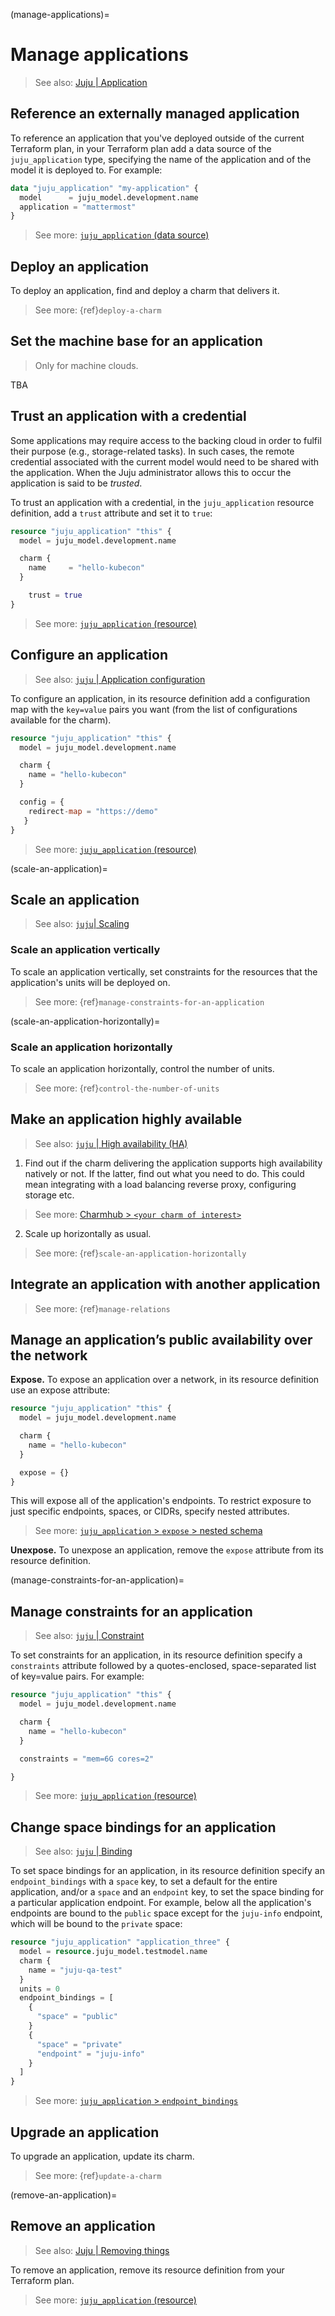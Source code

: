 (manage-applications)=
# Manage applications

> See also: [Juju | Application](https://canonical-juju.readthedocs-hosted.com/en/latest/user/reference/application/)

## Reference an externally managed application

To reference an application that you've deployed outside of the current Terraform plan, in your Terraform plan add a data source of the `juju_application` type, specifying the name of the application and of the model it is deployed to. For example:

```terraform
data "juju_application" "my-application" {
  model      = juju_model.development.name
  application = "mattermost"
}
```

> See more: [`juju_application` (data source)](https://registry.terraform.io/providers/juju/juju/latest/docs/data-sources/application)

## Deploy an application

To deploy an application, find and deploy a charm that delivers it.

> See more: {ref}`deploy-a-charm`


## Set the machine base for an application
> Only for machine clouds.

TBA


## Trust an application with a credential


Some applications may require access to the backing cloud in order to fulfil their purpose (e.g., storage-related tasks). In such cases, the remote credential associated with the current model would need to be shared with the application. When the Juju administrator allows this to occur the application is said to be *trusted*.

To trust an application with a credential, in the `juju_application` resource definition, add a `trust` attribute and set it to `true`:

```terraform
resource "juju_application" "this" {
  model = juju_model.development.name

  charm {
    name     = "hello-kubecon"
  }

    trust = true
}
```

> See more: [`juju_application` (resource)](https://registry.terraform.io/providers/juju/juju/latest/docs/resources/application#schema)



## Configure an application
> See also: [`juju` | Application configuration](https://juju.is/docs/juju/configuration#heading--application-configuration)

To configure an application, in its resource definition add a configuration map with the `key=value` pairs you want (from the list of configurations available for the charm).

```terraform
resource "juju_application" "this" {
  model = juju_model.development.name

  charm {
    name = "hello-kubecon"
  }

  config = {
    redirect-map = "https://demo"
   }
}
```
> See more: [`juju_application` (resource)](https://registry.terraform.io/providers/juju/juju/latest/docs/resources/application#schema)


(scale-an-application)=
## Scale an application

> See also: [`juju`| Scaling](https://juju.is/docs/juju/scaling)

### Scale an application vertically

To scale an application vertically, set constraints for the resources that the application's units will be deployed on.

> See more: {ref}`manage-constraints-for-an-application`

(scale-an-application-horizontally)=
### Scale an application horizontally

To scale an application horizontally, control the number of units.

> See more: {ref}`control-the-number-of-units`


## Make an application highly available
> See also: [`juju` | High availability (HA)](https://juju.is/docs/juju/high-availability)

1. Find out if the charm delivering the application supports high availability natively or not. If the latter, find out what you need to do. This could mean integrating with a load balancing reverse proxy, configuring storage etc.

> See more: [Charmhub > `<your charm of interest>`](https://charmhub.io/)

2. Scale up horizontally as usual.

> See more: {ref}`scale-an-application-horizontally`


## Integrate an application with another application

> See more: {ref}`manage-relations`


## Manage an application’s public availability over the network

**Expose.** To expose an application over a network, in its resource definition use an expose attribute:

```terraform
resource "juju_application" "this" {
  model = juju_model.development.name

  charm {
    name = "hello-kubecon"
  }

  expose = {}
}
```

This will expose all of the application's endpoints. To restrict exposure to just specific endpoints, spaces, or CIDRs, specify nested attributes.

<!--
```terraform
resource "juju_application" "this" {
  model = juju_model.development.name

  charm {
    name = "hello-kubecon"
  }

  expose = {
    endpoints = "..., ..."
    spaces =
    cidrs =
  }
}
```
-->


> See more: [`juju_application` > `expose` > nested schema](https://registry.terraform.io/providers/juju/juju/latest/docs/resources/application#nested-schema-for-expose)



**Unexpose.** To unexpose an application, remove the `expose` attribute from its resource definition.


(manage-constraints-for-an-application)=
## Manage constraints for an application

> See also: [`juju` | Constraint](https://juju.is/docs/juju/constraint)


To set constraints for an application, in its resource definition specify a `constraints` attribute followed by a quotes-enclosed, space-separated list of key=value pairs. For example:

```terraform
resource "juju_application" "this" {
  model = juju_model.development.name

  charm {
    name = "hello-kubecon"
  }

  constraints = "mem=6G cores=2"

}
```

> See more: [`juju_application` (resource)](https://registry.terraform.io/providers/juju/juju/latest/docs/resources/application#schema)



## Change space bindings for an application

> See also: [`juju` | Binding](https://juju.is/docs/juju/binding)


To set space bindings for an application, in its resource definition specify an `endpoint_bindings` with a `space` key, to set a default for the entire application, and/or a `space` and an `endpoint` key, to set the space binding for a particular application endpoint. For example, below all the application's endpoints are bound to the `public` space except for the `juju-info` endpoint, which will be bound to the `private` space:

```terraform
resource "juju_application" "application_three" {
  model = resource.juju_model.testmodel.name
  charm {
    name = "juju-qa-test"
  }
  units = 0
  endpoint_bindings = [
    {
      "space" = "public"
    }
    {
      "space" = "private"
      "endpoint" = "juju-info"
    }
  ]
}
```

> See more: [`juju_application` > `endpoint_bindings`](https://registry.terraform.io/providers/juju/juju/latest/docs/resources/application#endpoint_bindings)



## Upgrade an application

To upgrade an application, update its charm.

> See more: {ref}`update-a-charm`

(remove-an-application)=
## Remove an application

> See also: [Juju | Removing things](https://juju.is/docs/juju/removing-things)

To remove an application, remove its resource definition from your Terraform plan.

> See more: [`juju_application` (resource)](https://registry.terraform.io/providers/juju/juju/latest/docs/resources/application#schema)
